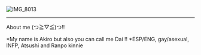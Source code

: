 ![IMG_8013](https://cdn.discordapp.com/attachments/1101482976258314351/1129478482888507514/78eaf3e5.gif?ex=6848784f&is=684726cf&hm=5bfff7c1257f2d4fddc6d5e5210d9ffd9a6b4341f9dd1335b4befa81f1bb460e&)

-- -- --
About me (つ≧▽≦)つ!!

*My name is Akiro but also you can call me Dai !!
*ESP/ENG, gay/asexual, INFP, Atsushi and Ranpo kinnie 




